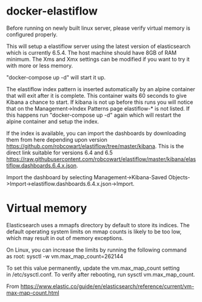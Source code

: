 # docker-elastiflow

Before running on newly built linux server, please verify virtual memory is configured properly.

This will setup a elastiflow server using the latest version of elasticsearch which is currently 6.5.4. The host machine should have 8GB of RAM minimum. The Xms and Xmx settings can be modified if you want to try it with more or less memory.

"docker-compose up -d" will start it up.

The elastiflow index pattern is inserted automatically by an alpine container that will exit after it is complete. This container waits 60 seconds to give Kibana a chance to start. If kibana is not up before this runs you will notice that on the Management->Index Patterns page elastiflow-* is not listed. If this happens run "docker-compose up -d" again which will restart the alpine container and setup the index.

If the index is available, you can import the dashboards by downloading them from here depending upon version https://github.com/robcowart/elastiflow/tree/master/kibana. This is the direct link suitable for versions 6.4 and 6.5 https://raw.githubusercontent.com/robcowart/elastiflow/master/kibana/elastiflow.dashboards.6.4.x.json.

Import the dashboard by selecting Management->Kibana-Saved Objects->Import->elastiflow.dashboards.6.4.x.json->Import.


# Virtual memory

Elasticsearch uses a mmapfs directory by default to store its indices. The default operating system limits on mmap counts is likely to be too low, which may result in out of memory exceptions.

On Linux, you can increase the limits by running the following command as root:
sysctl -w vm.max_map_count=262144

To set this value permanently, update the vm.max_map_count setting in /etc/sysctl.conf. To verify after rebooting, run sysctl vm.max_map_count.

From <https://www.elastic.co/guide/en/elasticsearch/reference/current/vm-max-map-count.html> 

